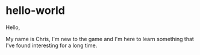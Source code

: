 # hello-world

Hello,

My name is Chris, I'm new to the game and I'm here to learn something that I've found interesting for a long time.
